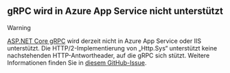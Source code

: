 ## <a name="grpc-not-supported-on-azure-app-service"></a>gRPC wird in Azure App Service nicht unterstützt

> [!WARNING]
> [ASP.NET Core gRPC](xref:grpc/index) wird derzeit nicht in Azure App Service oder IIS unterstützt. Die HTTP/2-Implementierung von „Http.Sys“ unterstützt keine nachstehenden HTTP-Antwortheader, auf die gRPC sich stützt. Weitere Informationen finden Sie in [diesem GitHub-Issue](https://github.com/dotnet/AspNetCore/issues/9020).
